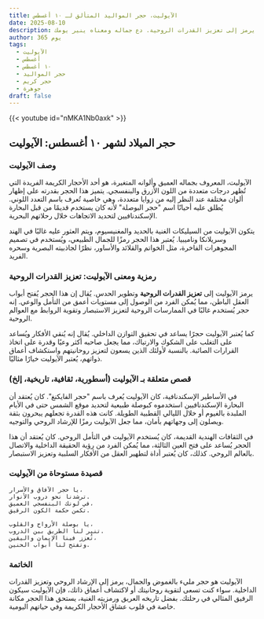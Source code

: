 ```yaml
---
title: الآيوليت، حجر المواليد المتألق لـ ١٠ أغسطس
date: 2025-08-10
description: اشعر بأهمية الآيوليت، حجر المواليد لـ ١٠ أغسطس الذي يرمز إلى تعزيز القدرات الروحية. دع جماله ومعناه ينير يومك.
author: 365 يوم
tags:
  - الآيوليت
  - أغسطس
  - ١٠ أغسطس
  - حجر المواليد
  - حجر كريم
  - جوهرة
draft: false
---
```


{{< youtube id="nMKA1Nb0axk" >}}

## حجر الميلاد لشهر ١٠ أغسطس: الآيوليت

### وصف الآيوليت

الآيوليت، المعروف بجماله العميق وألوانه المتغيرة، هو أحد الأحجار الكريمة الفريدة التي تُظهر درجات متعددة من اللون الأزرق والبنفسجي. يتميز هذا الحجر بقدرته على إظهار ألوان مختلفة عند النظر إليه من زوايا متعددة، وهي خاصية تُعرف باسم التعدد اللوني. يُطلق عليه أحيانًا اسم "حجر البوصلة" لأنه كان يستخدم قديمًا من قبل البحارة الإسكندنافيين لتحديد الاتجاهات خلال رحلاتهم البحرية.

يتكون الآيوليت من السيليكات الغنية بالحديد والمغنيسيوم، ويتم العثور عليه غالبًا في الهند وسريلانكا وناميبيا. يُعتبر هذا الحجر رمزًا للجمال الطبيعي، ويُستخدم في تصميم المجوهرات الفاخرة، مثل الخواتم والقلائد والأساور، نظرًا لجاذبيته البصرية وسحره الفريد.

### رمزية ومعنى الآيوليت: تعزيز القدرات الروحية

يرمز الآيوليت إلى **تعزيز القدرات الروحية** وتطوير الحدس. يُقال إن هذا الحجر يُفتح أبواب العقل الباطن، مما يُمكن الفرد من الوصول إلى مستويات أعمق من التأمل والوعي. إنه حجر يُستخدم غالبًا في الممارسات الروحية لتعزيز الاستبصار وتقوية الروابط مع العوالم الروحية.

كما يُعتبر الآيوليت حجرًا يساعد في تحقيق التوازن الداخلي. يُقال إنه يُنقي الأفكار ويُساعد على التغلب على الشكوك والارتباك، مما يجعل صاحبه أكثر وعيًا وقدرة على اتخاذ القرارات الصائبة. بالنسبة لأولئك الذين يسعون لتعزيز روحانيتهم واستكشاف أعماق ذواتهم، يُعتبر الآيوليت خيارًا مثاليًا.

### قصص متعلقة بـ الآيوليت (أسطورية، ثقافية، تاريخية، إلخ)

في الأساطير الإسكندنافية، كان الآيوليت يُعرف باسم "حجر الفايكنغ". كان يُعتقد أن البحارة الإسكندنافيين استخدموه كبوصلة طبيعية لتحديد موقع الشمس حتى في الأيام الملبدة بالغيوم أو خلال الليالي القطبية الطويلة. كانت هذه القدرة تجعلهم يبحرون بثقة ويصلون إلى وجهاتهم بأمان، مما جعل الآيوليت رمزًا للإرشاد الروحي والتوجيه.

في الثقافات الهندية القديمة، كان يُستخدم الآيوليت في التأمل الروحي. كان يُعتقد أن هذا الحجر يُساعد على فتح العين الثالثة، مما يُمكن الفرد من رؤية الحقيقة الداخلية والاتصال بالعالم الروحي. كذلك، كان يُعتبر أداة لتطهير العقل من الأفكار السلبية وتعزيز الاستبصار.

### قصيدة مستوحاة من الآيوليت

```
يا حجر الآفاق والأسرار،  
ترشدنا نحو دروب الأنوار.  
في لونك البنفسجي العميق،  
تكمن حكمة الكون الرقيق.

يا بوصلة الأرواح والقلوب،  
تنير لنا الطريق بين الدروب.  
تُعزز فينا الإيمان واليقين،  
وتفتح لنا أبواب الحنين.
```

### الخاتمة

الآيوليت هو حجر مليء بالغموض والجمال، يرمز إلى الإرشاد الروحي وتعزيز القدرات الداخلية. سواء كنت تسعى لتقوية روحانيتك أو لاكتشاف أعماق ذاتك، فإن الآيوليت سيكون الرفيق المثالي في رحلتك. بفضل تاريخه العريق ورمزيته الغنية، يستحق هذا الحجر مكانة خاصة في قلوب عشاق الأحجار الكريمة وفي حياتهم اليومية.